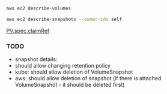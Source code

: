 
```bash

aws ec2 describe-volumes

aws ec2 describe-snapshots --owner-ids self
```


[PV.spec.claimRef](https://stackoverflow.com/questions/34282704/can-a-pvc-be-bound-to-a-specific-pv/34323691#34323691)


### TODO

* snapshot details:
 * should allow changing retention policy
 * kube: should allow deletion of VolumeSnapshot
 * aws: should allow deletion of snapshot (if there is attached VolumeSnapshot - it should be deleted first)



